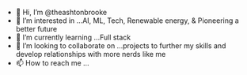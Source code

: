 - 👋 Hi, I’m @theashtonbrooke
- 👀 I’m interested in ...AI, ML, Tech, Renewable energy, & Pioneering a better future
- 🌱 I’m currently learning ...Full stack
- 💞️ I’m looking to collaborate on ...projects to further my skills and develop relationships with more nerds like me
- 📫 How to reach me ...

<!---
theashtonbrooke/theashtonbrooke is a ✨ special ✨ repository because its `README.md` (this file) appears on your GitHub profile.
You can click the Preview link to take a look at your changes.
--->
